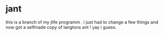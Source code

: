 # jant
this is a branch of my jlife programm . i just had to change a few things and now got a selfmade copy of  langtons ant ! yay i guess. 
